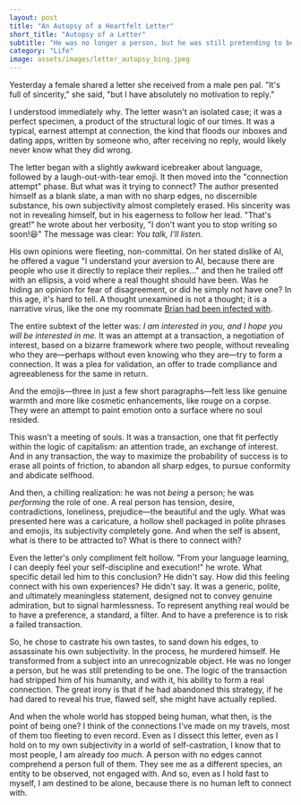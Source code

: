 ```yaml
---
layout: post
title: "An Autopsy of a Heartfelt Letter"
short_title: "Autopsy of a Letter"
subtitle: "He was no longer a person, but he was still pretending to be one."
category: "Life"
image: assets/images/letter_autopsy_bing.jpeg
---
```


Yesterday a female shared a letter she received from a male pen pal. "It's full of sincerity," she said, "but I have absolutely no motivation to reply."

I understood immediately why. The letter wasn't an isolated case; it was a perfect specimen, a product of the structural logic of our times. It was a typical, earnest attempt at connection, the kind that floods our inboxes and dating apps, written by someone who, after receiving no reply, would likely never know what they did wrong.

The letter began with a slightly awkward icebreaker about language, followed by a laugh-out-with-tear emoji. It then moved into the "connection attempt" phase. But what was it trying to connect? The author presented himself as a blank slate, a man with no sharp edges, no discernible substance, his own subjectivity almost completely erased. His sincerity was not in revealing himself, but in his eagerness to follow her lead. "That's great!" he wrote about her verbosity, "I don't want you to stop writing so soon!😆" The message was clear: *You talk, I'll listen.*

His own opinions were fleeting, non-committal. On her stated dislike of AI, he offered a vague "I understand your aversion to AI, because there are people who use it directly to replace their replies..." and then he trailed off with an ellipsis, a void where a real thought should have been. Was he hiding an opinion for fear of disagreement, or did he simply not have one? In this age, it's hard to tell. A thought unexamined is not a thought; it is a narrative virus, like the one my roommate [Brian had been infected with](https://sparktsang.github.io/life/2025/10/12/shrimp-gospel.html).

The entire subtext of the letter was: *I am interested in you, and I hope you will be interested in me.* It was an attempt at a transaction, a negotiation of interest, based on a bizarre framework where two people, without revealing who they are—perhaps without even knowing who they are—try to form a connection. It was a plea for validation, an offer to trade compliance and agreeableness for the same in return.

And the emojis—three in just a few short paragraphs—felt less like genuine warmth and more like cosmetic enhancements, like rouge on a corpse. They were an attempt to paint emotion onto a surface where no soul resided.

This wasn't a meeting of souls. It was a transaction, one that fit perfectly within the logic of capitalism: an attention trade, an exchange of interest. And in any transaction, the way to maximize the probability of success is to erase all points of friction, to abandon all sharp edges, to pursue conformity and abdicate selfhood.

And then, a chilling realization: he was not *being* a person; he was *performing* the role of one. A real person has tension, desire, contradictions, loneliness, prejudice—the beautiful and the ugly. What was presented here was a caricature, a hollow shell packaged in polite phrases and emojis, its subjectivity completely gone. And when the self is absent, what is there to be attracted to? What is there to connect with?

Even the letter's only compliment felt hollow. "From your language learning, I can deeply feel your self-discipline and execution!" he wrote. What specific detail led him to this conclusion? He didn't say. How did this feeling connect with his own experiences? He didn't say. It was a generic, polite, and ultimately meaningless statement, designed not to convey genuine admiration, but to signal harmlessness. To represent anything real would be to have a preference, a standard, a filter. And to have a preference is to risk a failed transaction.

So, he chose to castrate his own tastes, to sand down his edges, to assassinate his own subjectivity. In the process, he murdered himself. He transformed from a subject into an unrecognizable object. He was no longer a person, but he was still pretending to be one. The logic of the transaction had stripped him of his humanity, and with it, his ability to form a real connection. The great irony is that if he had abandoned this strategy, if he had dared to reveal his true, flawed self, she might have actually replied.

And when the whole world has stopped being human, what then, is the point of being one? I think of the connections I've made on my travels, most of them too fleeting to even record. Even as I dissect this letter, even as I hold on to my own subjectivity in a world of self-castration, I know that to most people, I am already *too much*. A person with no edges cannot comprehend a person full of them. They see me as a different species, an entity to be observed, not engaged with. And so, even as I hold fast to myself, I am destined to be alone, because there is no human left to connect with.
